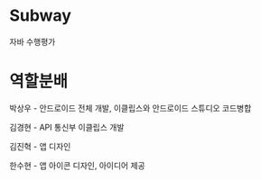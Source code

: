 # Subway
자바 수행평가

# 역할분배

박상우 - 안드로이드 전체 개발, 이클립스와 안드로이드 스튜디오 코드병합 

김경현 - API 통신부 이클립스 개발 

김진혁 - 앱 디자인 

한수현 - 앱 아이콘 디자인, 아이디어 제공 

